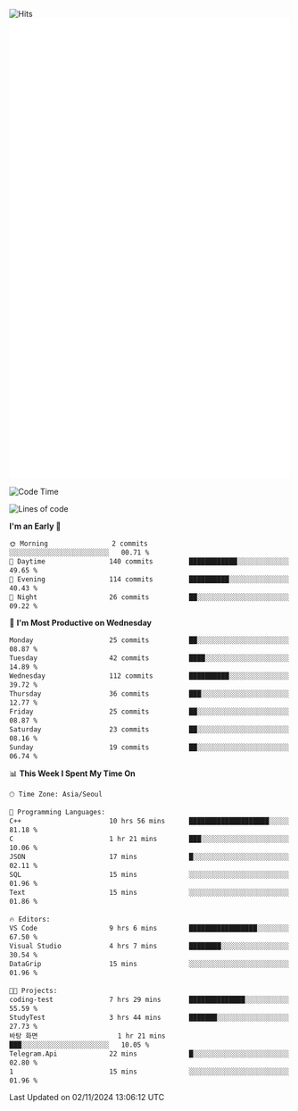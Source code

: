 ![Hits](https://hits.seeyoufarm.com/api/count/incr/badge.svg?url=https%3A%2F%2Fgithub.com%2Fbabaisnyan&count_bg=%2379C83D&title_bg=%23555555&icon=apple.svg&icon_color=%23E7E7E7&title=hits&edge_flat=false)
<br/>
![Metrics](https://github.com/babaisnyan/babaisnyan/blob/main/github-metrics.svg)

<!--START_SECTION:waka-->
![Code Time](http://img.shields.io/badge/Code%20Time-1%2C358%20hrs%2010%20mins-blue)

![Lines of code](https://img.shields.io/badge/From%20Hello%20World%20I%27ve%20Written-919.4%20thousand%20lines%20of%20code-blue)

**I'm an Early 🐤** 

```text
🌞 Morning                2 commits           ░░░░░░░░░░░░░░░░░░░░░░░░░   00.71 % 
🌆 Daytime                140 commits         ████████████░░░░░░░░░░░░░   49.65 % 
🌃 Evening                114 commits         ██████████░░░░░░░░░░░░░░░   40.43 % 
🌙 Night                  26 commits          ██░░░░░░░░░░░░░░░░░░░░░░░   09.22 % 
```
📅 **I'm Most Productive on Wednesday** 

```text
Monday                   25 commits          ██░░░░░░░░░░░░░░░░░░░░░░░   08.87 % 
Tuesday                  42 commits          ████░░░░░░░░░░░░░░░░░░░░░   14.89 % 
Wednesday                112 commits         ██████████░░░░░░░░░░░░░░░   39.72 % 
Thursday                 36 commits          ███░░░░░░░░░░░░░░░░░░░░░░   12.77 % 
Friday                   25 commits          ██░░░░░░░░░░░░░░░░░░░░░░░   08.87 % 
Saturday                 23 commits          ██░░░░░░░░░░░░░░░░░░░░░░░   08.16 % 
Sunday                   19 commits          ██░░░░░░░░░░░░░░░░░░░░░░░   06.74 % 
```


📊 **This Week I Spent My Time On** 

```text
🕑︎ Time Zone: Asia/Seoul

💬 Programming Languages: 
C++                      10 hrs 56 mins      ████████████████████░░░░░   81.18 % 
C                        1 hr 21 mins        ███░░░░░░░░░░░░░░░░░░░░░░   10.06 % 
JSON                     17 mins             █░░░░░░░░░░░░░░░░░░░░░░░░   02.11 % 
SQL                      15 mins             ░░░░░░░░░░░░░░░░░░░░░░░░░   01.96 % 
Text                     15 mins             ░░░░░░░░░░░░░░░░░░░░░░░░░   01.86 % 

🔥 Editors: 
VS Code                  9 hrs 6 mins        █████████████████░░░░░░░░   67.50 % 
Visual Studio            4 hrs 7 mins        ████████░░░░░░░░░░░░░░░░░   30.54 % 
DataGrip                 15 mins             ░░░░░░░░░░░░░░░░░░░░░░░░░   01.96 % 

🐱‍💻 Projects: 
coding-test              7 hrs 29 mins       ██████████████░░░░░░░░░░░   55.59 % 
StudyTest                3 hrs 44 mins       ███████░░░░░░░░░░░░░░░░░░   27.73 % 
바탕 화면                    1 hr 21 mins        ███░░░░░░░░░░░░░░░░░░░░░░   10.05 % 
Telegram.Api             22 mins             █░░░░░░░░░░░░░░░░░░░░░░░░   02.80 % 
1                        15 mins             ░░░░░░░░░░░░░░░░░░░░░░░░░   01.96 % 
```


 Last Updated on 02/11/2024 13:06:12 UTC
<!--END_SECTION:waka-->
